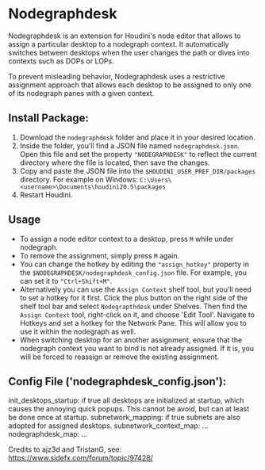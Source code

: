 # Nodegraphdesk
Nodegraphdesk is an extension for Houdini's node editor that allows to assign a particular desktop 
to a nodegraph context. It automatically switches between desktops when the user changes the path 
or dives into contexts such as DOPs or LOPs.

To prevent misleading behavior, Nodegraphdesk uses a restrictive assignment approach that allows 
each desktop to be assigned to only one of its nodegraph panes with a given context.

## Install Package: 
1. Download the `nodegraphdesk` folder and place it in your desired location.
2. Inside the folder, you’ll find a JSON file named `nodegraphdesk.json`. Open this file and set
the property `"NODEGRAPHDESK"` to reflect the current directory where the file is located, then save
the changes.
4. Copy and paste the JSON file into the `$HOUDINI_USER_PREF_DIR/packages` directory. For example on
Windows: `C:\Users\<username>\Documents\houdini20.5\packages`
5. Restart Houdini.

## Usage
- To assign a node editor context to a desktop, press `M` while under nodegraph.
- To remove the assignment, simply press `M` again.
- You can change the hotkey by editing the `"assign_hotkey"` property in the
`$NODEGRAPHDESK/nodegraphdesk_config.json` file. For example, you can set it to `"Ctrl+Shift+M"`.
- Alternatively you can use the `Assign Context` shelf tool, but you’ll need to set a hotkey for it 
first. Click the plus button on the right side of the shelf tool bar and select `Nodegrapthdesk` 
under Shelves. Then find the `Assign Context` tool, right-click on it, and choose 'Edit Tool'. 
Navigate to Hotkeys and set a hotkey for the Network Pane. This will allow you to use it within the 
nodegraph as well.
- When switching desktop for an another assignment, ensure that the nodegraph context you want to bind 
is not already assigned. If it is, you will be forced to reassign or remove the existing assignment.

## Config File ('nodegraphdesk_config.json'):
init_desktops_startup: if true all desktops are initialized at startup, which causes the annoying 
quick popups. This cannot be avoid, but can at least be done once at startup.
subnetwork_mapping: if true subnets are also adopted for assigned desktops.
subnetwork_context_map: ...
nodegraphdesk_map: ...


Credits to ajz3d and TristanG, see: https://www.sidefx.com/forum/topic/97428/
